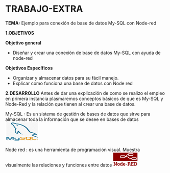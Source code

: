# TRABAJO-EXTRA

**TEMA:** Ejemplo para conexión de base de datos My-SQL con Node-red

**1.OBJETIVOS**

**Objetivo general**

* Diseñar y crear una conexión de base de datos My-SQL con ayuda de node-red

**Objetivos Específicos**

* Organizar y almacenar datos para su fácil manejo.
*  Explicar como funciona una base de datos con Node red

**2.DESARROLLO**
Antes de dar una explicación de como se realizo el empleo en primera instancia plasmaremos conceptos básicos de que es My-SQL y Node-Red y la relación que tienen al crear una base de datos.

My-SQL : Es un sistema de gestión de bases de datos que sirve para almacenar toda la información que se desee en bases de datos 
![](https://github.com/Anabeltoapanta/TRABAJO-EXTRA/blob/main/MY-SQL.png)

Node red : es una herramienta de programación visual. Muestra visualmente las relaciones y funciones entre datos
![](https://github.com/Anabeltoapanta/TRABAJO-EXTRA/blob/main/NODE-RED.png)
